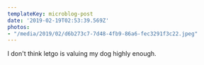 ```yaml
---
templateKey: microblog-post
date: '2019-02-19T02:53:39.569Z'
photos:
- "/media/2019/02/d6b273c7-7d48-4fb9-86a6-fec3291f3c22.jpeg"
---
```


I don't think letgo is valuing my dog highly enough.

